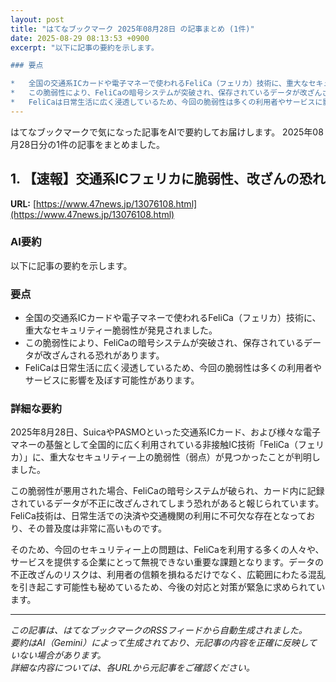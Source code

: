 ```yaml
---
layout: post
title: "はてなブックマーク 2025年08月28日 の記事まとめ (1件)"
date: 2025-08-29 08:13:53 +0900
excerpt: "以下に記事の要約を示します。

### 要点

*   全国の交通系ICカードや電子マネーで使われるFeliCa（フェリカ）技術に、重大なセキュリティー脆弱性が発見されました。
*   この脆弱性により、FeliCaの暗号システムが突破され、保存されているデータが改ざんされる恐れがあります。
*   FeliCaは日常生活に広く浸透しているため、今回の脆弱性は多くの利用者やサービスに影響を及ぼす可..."
---
```


はてなブックマークで気になった記事をAIで要約してお届けします。
2025年08月28日分の1件の記事をまとめました。

## 1. 【速報】交通系ICフェリカに脆弱性、改ざんの恐れ

**URL:** [https://www.47news.jp/13076108.html](https://www.47news.jp/13076108.html)

### AI要約

以下に記事の要約を示します。

### 要点

*   全国の交通系ICカードや電子マネーで使われるFeliCa（フェリカ）技術に、重大なセキュリティー脆弱性が発見されました。
*   この脆弱性により、FeliCaの暗号システムが突破され、保存されているデータが改ざんされる恐れがあります。
*   FeliCaは日常生活に広く浸透しているため、今回の脆弱性は多くの利用者やサービスに影響を及ぼす可能性があります。

### 詳細な要約

2025年8月28日、SuicaやPASMOといった交通系ICカード、および様々な電子マネーの基盤として全国的に広く利用されている非接触IC技術「FeliCa（フェリカ）」に、重大なセキュリティー上の脆弱性（弱点）が見つかったことが判明しました。

この脆弱性が悪用された場合、FeliCaの暗号システムが破られ、カード内に記録されているデータが不正に改ざんされてしまう恐れがあると報じられています。FeliCa技術は、日常生活での決済や交通機関の利用に不可欠な存在となっており、その普及度は非常に高いものです。

そのため、今回のセキュリティー上の問題は、FeliCaを利用する多くの人々や、サービスを提供する企業にとって無視できない重要な課題となります。データの不正改ざんのリスクは、利用者の信頼を損ねるだけでなく、広範囲にわたる混乱を引き起こす可能性も秘めているため、今後の対応と対策が緊急に求められています。

---

*この記事は、はてなブックマークのRSSフィードから自動生成されました。*  
*要約はAI（Gemini）によって生成されており、元記事の内容を正確に反映していない場合があります。*  
*詳細な内容については、各URLから元記事をご確認ください。*
